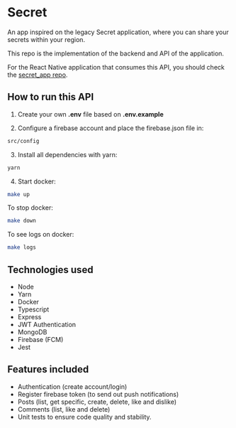 # Secret

An app inspired on the legacy Secret application, where you can share your secrets within your region.

This repo is the implementation of the backend and API of the application.

For the React Native application that consumes this API, you should check the [secret_app repo](https://github.com/lucasf10/secret_app). 

## How to run this API

1. Create your own **.env** file based on **.env.example**

2. Configure a firebase account and place the firebase.json file in:
```bash
src/config
```

3. Install all dependencies with yarn:

```bash
yarn
```

4. Start docker:

```bash
make up
```

To stop docker:

```bash
make down
```

To see logs on docker:

```bash
make logs
```

## Technologies used

- Node
- Yarn
- Docker
- Typescript
- Express
- JWT Authentication
- MongoDB
- Firebase (FCM)
- Jest

## Features included

- Authentication (create account/login)
- Register firebase token (to send out push notifications)
- Posts (list, get specific, create, delete, like and dislike)
- Comments (list, like and delete)
- Unit tests to ensure code quality and stability.
